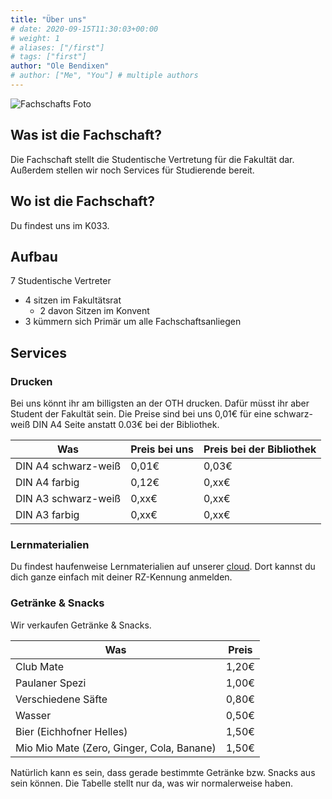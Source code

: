 ```yaml
---
title: "Über uns"
# date: 2020-09-15T11:30:03+00:00
# weight: 1
# aliases: ["/first"]
# tags: ["first"]
author: "Ole Bendixen"
# author: ["Me", "You"] # multiple authors
---
```


![Fachschafts Foto](/images/fachschafts_foto_wise_2024_25.jpg)

## Was ist die Fachschaft?

Die Fachschaft stellt die Studentische Vertretung für die Fakultät dar. Außerdem stellen wir noch Services für Studierende bereit.

## Wo ist die Fachschaft?
Du findest uns im K033.

## Aufbau
7 Studentische Vertreter
- 4 sitzen im Fakultätsrat
  - 2 davon Sitzen im Konvent
- 3 kümmern sich Primär um alle Fachschaftsanliegen

## Services
### Drucken
Bei uns könnt ihr am billigsten an der OTH drucken. Dafür müsst ihr aber Student der Fakultät sein. Die Preise sind bei uns 0,01€ für eine schwarz-weiß DIN A4 Seite anstatt 0.03€ bei der Bibliothek.

| Was | Preis bei uns | Preis bei der Bibliothek |
|-----|---------------|--------------------------|
| DIN A4 schwarz-weiß | 0,01€ | 0,03€ |
| DIN A4 farbig | 0,12€ | 0,xx€ |
| DIN A3 schwarz-weiß | 0,xx€ | 0,xx€ |
| DIN A3 farbig | 0,xx€ | 0,xx€ |

### Lernmaterialien
Du findest haufenweise Lernmaterialien auf unserer [cloud](https://cloud.fsim-ev.de). Dort kannst du dich ganze einfach mit deiner RZ-Kennung anmelden.

### Getränke & Snacks
Wir verkaufen Getränke & Snacks.

| Was | Preis |
|-----|-------|
| Club Mate | 1,20€ |
| Paulaner Spezi | 1,00€ |
| Verschiedene Säfte | 0,80€ |
| Wasser | 0,50€ |
| Bier (Eichhofner Helles) | 1,50€ |
| Mio Mio Mate (Zero, Ginger, Cola, Banane) | 1,50€ |

Natürlich kann es sein, dass gerade bestimmte Getränke bzw. Snacks aus sein können. Die Tabelle stellt nur da, was wir normalerweise haben.


